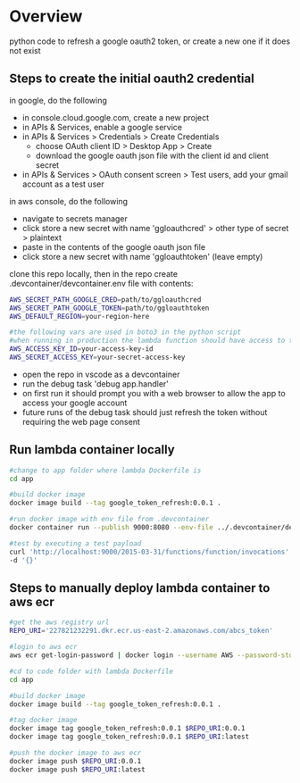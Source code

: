 # Overview

python code to refresh a google oauth2 token, or create a new one if it does not exist

## Steps to create the initial oauth2 credential

in google, do the following

- in console.cloud.google.com, create a new project
- in APIs & Services, enable a google service
- in APIs & Services > Credentials > Create Credentials
  - choose OAuth client ID > Desktop App > Create
  - download the google oauth json file with the client id and client secret
- in APIs & Services > OAuth consent screen > Test users, add your gmail account as a test user

in aws console, do the following

- navigate to secrets manager
- click store a new secret with name 'ggloauthcred' > other type of secret > plaintext
- paste in the contents of the google oauth json file
- click store a new secret with name 'ggloauthtoken' (leave empty)

clone this repo locally, then in the repo
create .devcontainer/devcontainer.env file with contents:

```bash
AWS_SECRET_PATH_GOOGLE_CRED=path/to/ggloauthcred
AWS_SECRET_PATH_GOOGLE_TOKEN=path/to/ggloauthtoken
AWS_DEFAULT_REGION=your-region-here

#the following vars are used in boto3 in the python script
#when running in production the lambda function should have access to the locations in aws secretsmanager
AWS_ACCESS_KEY_ID=your-access-key-id
AWS_SECRET_ACCESS_KEY=your-secret-access-key
```

- open the repo in vscode as a devcontainer
- run the debug task 'debug app.handler'
- on first run it should prompt you with a web browser to allow the app to access your google account
- future runs of the debug task should just refresh the token without requiring the web page consent

## Run lambda container locally

```bash
#change to app folder where lambda Dockerfile is
cd app

#build docker image
docker image build --tag google_token_refresh:0.0.1 .

#run docker image with env file from .devcontainer
docker container run --publish 9000:8080 --env-file ../.devcontainer/devcontainer.env google_token_refresh:0.0.1

#test by executing a test payload
curl 'http://localhost:9000/2015-03-31/functions/function/invocations' \
-d '{}'
```

## Steps to manually deploy lambda container to aws ecr

```bash
#get the aws registry url
REPO_URI='227821232291.dkr.ecr.us-east-2.amazonaws.com/abcs_token'

#login to aws ecr
aws ecr get-login-password | docker login --username AWS --password-stdin $REPO_URI

#cd to code folder with lambda Dockerfile
cd app

#build docker image
docker image build --tag google_token_refresh:0.0.1 .

#tag docker image
docker image tag google_token_refresh:0.0.1 $REPO_URI:0.0.1
docker image tag google_token_refresh:0.0.1 $REPO_URI:latest

#push the docker image to aws ecr
docker image push $REPO_URI:0.0.1
docker image push $REPO_URI:latest
```

